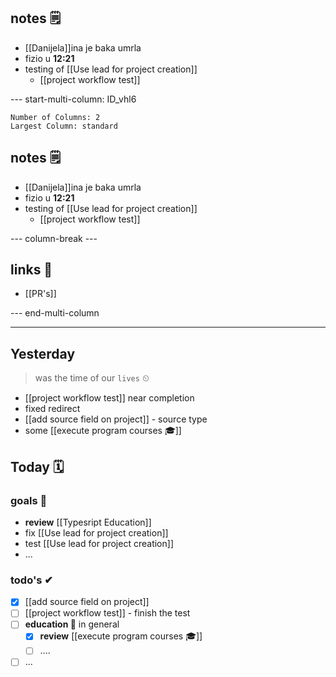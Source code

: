 ## notes 🗒
- [[Danijela]]ina je baka umrla
- fizio u **12:21**
- testing of [[Use lead for project creation]]
	- [[project workflow test]]

--- start-multi-column: ID_vhl6
```column-settings
Number of Columns: 2
Largest Column: standard
```

## notes 🗒
- [[Danijela]]ina je baka umrla
- fizio u **12:21**
- testing of [[Use lead for project creation]]
	- [[project workflow test]]

--- column-break ---
## links 🔗
- [[PR's]]

--- end-multi-column

---
## Yesterday
> was the time of our `lives` ⏲

- [[project workflow test]] near completion
- fixed redirect 
- [[add source field on project]] - source type
- some [[execute program courses 🎓]]

## Today 🗓

### goals 🏴
- **review** [[Typesript Education]]
- fix [[Use lead for project creation]] 
- test [[Use lead for project creation]]
- ...

### todo's ✔
- [x] [[add source field on project]]
- [ ] [[project workflow test]] - finish the test
- [ ] **education 🎒** in general
	- [x] **review** [[execute program courses 🎓]]
	- [ ] ....
- [ ] ...